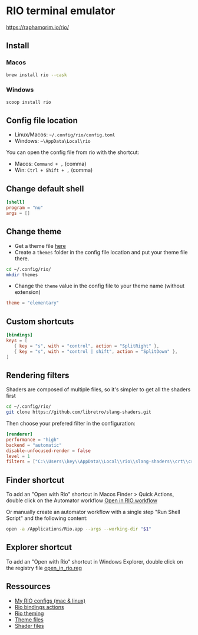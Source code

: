 # RIO terminal emulator

https://raphamorim.io/rio/

## Install

### Macos

```sh
brew install rio --cask
```

### Windows

```sh
scoop install rio
```

## Config file location

- Linux/Macos: `~/.config/rio/config.toml`
- Windows: `~\AppData\Local\rio`

You can open the config file from rio with the shortcut:
- Macos: `Command + ,` (comma)
- Win: `Ctrl + Shift + ,` (comma)

## Change default shell

```toml
[shell]
program = "nu"
args = []
```

## Change theme

- Get a theme file [here](https://github.com/mbadolato/iTerm2-Color-Schemes/tree/master/rio)
- Create a `themes` folder in the config file location and put your theme file there.

```sh
cd ~/.config/rio/
mkdir themes
```

- Change the `theme` value in the config file to your theme name (without extension)

```toml
theme = "elementary"
```

## Custom shortcuts

```toml
[bindings]
keys = [
   { key = "s", with = "control", action = "SplitRight" },
   { key = "s", with = "control | shift", action = "SplitDown" },
]
```

## Rendering filters

Shaders are composed of multiple files, so it's simpler to get all the shaders first
```sh
cd ~/.config/rio/
git clone https://github.com/libretro/slang-shaders.git
```

Then choose your prefered filter in the configuration:
```toml
[renderer]
performance = "high"
backend = "automatic"
disable-unfocused-render = false
level = 1
filters = ["C:\\Users\\key\\AppData\\Local\\rio\\slang-shaders\\crt\\crt-gdv-mini-ultra-trinitron.slangp"]
```

## Finder shortcut

To add an "Open with Rio" shortcut in Macos Finder > Quick Actions, double click on the Automator workflow [Open in RIO.workflow](../assets/rio/Open%20in%20RIO.workflow/)

Or manually create an automator workflow with a single step "Run Shell Script" and the following content:
```sh
open -a /Applications/Rio.app --args --working-dir "$1"
```

## Explorer shortcut

To add an "Open with Rio" shortcut in Windows Explorer, double click on the registry file [open_in_rio.reg](../assets/rio/open_in_rio.reg)

## Ressources
- [My RIO configs (mac & linux)](../assets/rio/)
- [Rio bindings actions](https://raphamorim.io/rio/docs/config/bindings/#action)
- [Rio theming](https://raphamorim.io/rio/docs/config/theme)
- [Theme files](https://github.com/mbadolato/iTerm2-Color-Schemes/tree/master/rio)
- [Shader files](https://github.com/libretro/slang-shaders)
